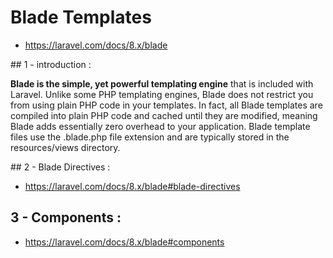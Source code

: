 # Blade Templates

- https://laravel.com/docs/8.x/blade

## 1 - introduction :

**Blade is the simple, yet powerful templating engine** that is included with Laravel. Unlike some PHP templating engines, Blade does not restrict you from using plain PHP code in your templates. In fact, all Blade templates are compiled into plain PHP code and cached until they are modified, meaning Blade adds essentially zero overhead to your application. Blade template files use the .blade.php file extension and are typically stored in the resources/views directory.

## 2 - Blade Directives :

- https://laravel.com/docs/8.x/blade#blade-directives

## 3 - Components :

- https://laravel.com/docs/8.x/blade#components
